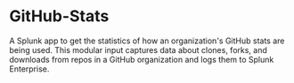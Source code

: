 # GitHub-Stats
A Splunk app to get the statistics of how an organization's GitHub stats are being used. This modular input captures data about clones, forks, and downloads from repos in a GitHub organization and logs them to Splunk Enterprise.
